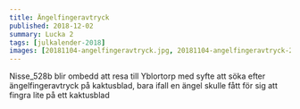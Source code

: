 ```yaml
---
title: Ängelfingeravtryck
published: 2018-12-02
summary: Lucka 2
tags: [julkalender-2018]
images: [20181104-angelfingeravtryck.jpg, 20181104-angelfingeravtryck-2.jpg]
---
```


Nisse_528b blir ombedd att resa till Yblortorp med syfte att söka efter ängelfingeravtryck på kaktusblad, bara ifall en ängel skulle fått för sig att fingra lite på ett kaktusblad
